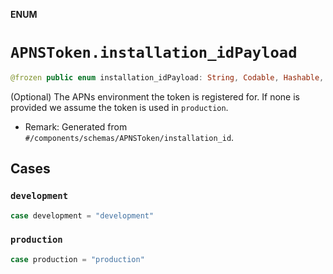 **ENUM**

# `APNSToken.installation_idPayload`

```swift
@frozen public enum installation_idPayload: String, Codable, Hashable, Sendable, CaseIterable
```

(Optional) The APNs environment the token is registered for. If none is provided we assume the token is used in `production`.

- Remark: Generated from `#/components/schemas/APNSToken/installation_id`.

## Cases
### `development`

```swift
case development = "development"
```

### `production`

```swift
case production = "production"
```

